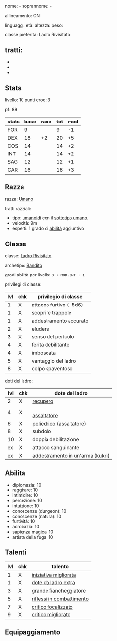 nome: -
soprannome: -

allineamento: CN

linguaggi: 
età: 
altezza: 
peso: 

classe preferita: Ladro Rivisitato

tratti:
 - 
 - 
 - 
 - 

## Stats

livello: 10
punti eroe: 3

pf: 89

| stats | base | race | tot | mod |
| ----- | ---- | ---- | --- | --- |
| FOR   | 9    |      | 9   | -1  |
| DEX   | 18   | +2   | 20  | +5  |
| COS   | 14   |      | 14  | +2  |
| INT   | 14   |      | 14  | +2  |
| SAG   | 12   |      | 12  | +1  |
| CAR   | 16   |      | 16  | +3  |

## Razza

razza: [Umano]()

tratti razziali:
 - tipo: [umanoidi](https://golarion.altervista.org/wiki/Razze/Qualit%C3%A0#Umanoide_\(0_PR\) "Razze/Qualità") con il [sottotipo umano](https://golarion.altervista.org/wiki/Sottotipo_Umano "Sottotipo Umano").
 - velocità: 9m
 - esperti: 1 grado di [abilità](https://golarion.altervista.org/wiki/Abilit%C3%A0 "Abilità") aggiuntivo

## Classe

classe: [Ladro Rivisitato]()

archetipo: [Bandito](https://golarion.altervista.org/wiki/Ladro/Archetipi#Bandito)

gradi abilità per livello: `8 + MOD.INT + 1`

privilegi di classe:

| lvl | chk | privilegio di classe   |
| --- | --- | ---------------------- |
| 1   | X   | attacco furtivo (+5d6) |
| 1   | X   | scoprire trappole      |
| 1   | X   | addestramento accurato |
| 2   | X   | eludere                |
| 3   | X   | senso del pericolo     |
| 4   | X   | ferita debilitante     |
| 4   | X   | imboscata              |
| 5   | X   | vantaggio del ladro    |
| 8   | X   | colpo spaventoso       |

doti del ladro:

| lvl | chk | dote del ladro                                                                                                     |
| --- | --- | ------------------------------------------------------------------------------------------------------------------ |
| 2   | X   | [recupero](https://golarion.altervista.org/wiki/Ladro_Rivisitato/Doti_da_Ladro#Recupero_\(Str\))                   |
| 4   | X   | <br>[assaltatore](https://golarion.altervista.org/wiki/Ladro_Rivisitato/Doti_da_Ladro#Assaltatore_\(Str\))         |
| 6   | X   | [poliedrico](https://golarion.altervista.org/wiki/Ladro_Rivisitato/Doti_da_Ladro#Poliedrico_\(Str\)) (assaltatore) |
| 8   | X   | subdolo                                                                                                            |
| 10  | X   | doppia debilitazione                                                                                               |
| ex  | X   | attacco sanguinante                                                                                                |
| ex  | X   | addestramento in un'arma (kukri)                                                                                   |


## Abilità

 - diplomazia: 10
 - raggirare: 10
 - intimidire: 10
 - percezione: 10
 - intuizione: 10
 - conoscenze (dungeon): 10
 - conoscenze (natura): 10
 - furtività: 10
 - acrobazia: 10
 - sapienza magica: 10
 - artista della fuga: 10

## Talenti

| lvl | chk | talento                                                                                     |
| --- | --- | ------------------------------------------------------------------------------------------- |
| 1   | X   | [iniziativa migliorata](https://golarion.altervista.org/wiki/Iniziativa_Migliorata)         |
| 1   | X   | [dote da ladro extra](https://golarion.altervista.org/wiki/Dote_da_Ladro_Extra)             |
| 3   | X   | [grande fiancheggiatore](https://golarion.altervista.org/wiki/Grande_Fiancheggiatore)       |
| 5   | X   | [riflessi in combattimento](https://golarion.altervista.org/wiki/Riflessi_in_Combattimento) |
| 7   | X   | [critico focalizzato](https://golarion.altervista.org/wiki/Critico_Focalizzato)             |
| 9   | X   | [critico migliorato](https://golarion.altervista.org/wiki/Critico_Migliorato)               |

## Equipaggiamento

